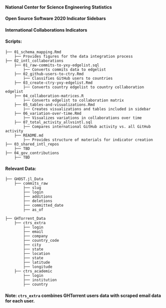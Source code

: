 
#### National Center for Science Engineering Statistics 
#### Open Source Software 2020 Indicator Sidebars
#### International Collaborations Indicators 

#### Scripts: 

    ├── 01_schema_mapping.Rmd
        ├── Provides figures for the data integration process 
    ├── 02_intl_collaborations
        ├── 01_raw-commits-to-yxy-edgelist.sql 
            ├── Converts commits data to edgelist 
        ├── 02_github-users-to-ctry.Rmd 
            ├── Classifies GitHub users to countries
        ├── 03_create-ctry-yxy-edgelist.Rmd 
            ├── Converts country edgelist to country collaboration edgelist 
        ├── 04_collaboration-matrices.R
            ├── Converts edgelist to collaboration matrix 
        ├── 05_tables-and-visualizations.Rmd
            ├── Creates visualizations and tables included in sidebar
        ├── 06_variation-over-time.Rmd
            ├── Visualizes variations in collaborations over time 
        ├── 07_total_activity_allvsintl.sql
            ├── Compares international GitHub activity vs. all GitHub activity
        ├── README.md 
            ├── Provides structure of materials for indicator creation
    ├── 03_shared_intl_repos
        ├── TBD 
    ├── 04_gov_contributions
        ├── TBD 

#### Relevant Data: 

    ├── GHOST.jl_Data 
        ├── commits_raw
            ├── slug
            ├── login
            ├── additions
            ├── deletions
            ├── committed_date
            ├── as_of

    ├── GHTorrent_Data 
        ├── ctrs_extra
            ├── login
            ├── email
            ├── company
            ├── country_code
            ├── city
            ├── state
            ├── location
            ├── state
            ├── latitude
            ├── longitude
        ├── ctrs_academic
            ├── login 
            ├── institution
            ├── country

#### Note: `ctrs_extra` combines GHTorrent users data with scraped email data for each user. 
          
            

